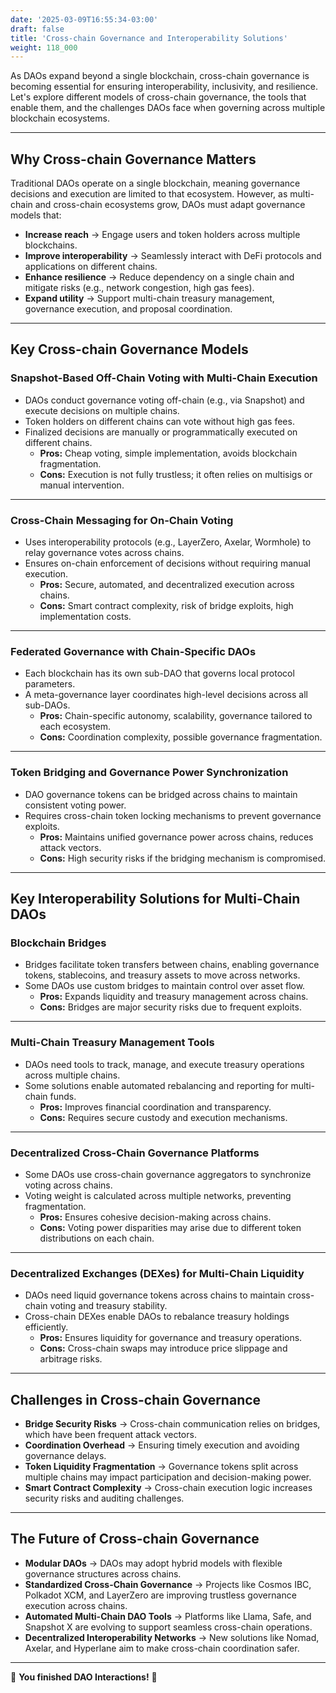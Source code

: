 ```yaml
---
date: '2025-03-09T16:55:34-03:00'
draft: false
title: 'Cross-chain Governance and Interoperability Solutions'
weight: 118_000
---
```


As DAOs expand beyond a single blockchain, cross-chain governance is becoming essential for ensuring interoperability, inclusivity, and resilience. Let's explore different models of cross-chain governance, the tools that enable them, and the challenges DAOs face when governing across multiple blockchain ecosystems.  

---

## **Why Cross-chain Governance Matters**  

Traditional DAOs operate on a single blockchain, meaning governance decisions and execution are limited to that ecosystem. However, as multi-chain and cross-chain ecosystems grow, DAOs must adapt governance models that:  

- **Increase reach** → Engage users and token holders across multiple blockchains.  
- **Improve interoperability** → Seamlessly interact with DeFi protocols and applications on different chains.  
- **Enhance resilience** → Reduce dependency on a single chain and mitigate risks (e.g., network congestion, high gas fees).  
- **Expand utility** → Support multi-chain treasury management, governance execution, and proposal coordination.  

---

## **Key Cross-chain Governance Models**  

### **Snapshot-Based Off-Chain Voting with Multi-Chain Execution**  
- DAOs conduct governance voting off-chain (e.g., via Snapshot) and execute decisions on multiple chains.  
- Token holders on different chains can vote without high gas fees.  
- Finalized decisions are manually or programmatically executed on different chains.  
  - **Pros:** Cheap voting, simple implementation, avoids blockchain fragmentation.  
  - **Cons:** Execution is not fully trustless; it often relies on multisigs or manual intervention.  

---

### **Cross-Chain Messaging for On-Chain Voting**  
- Uses interoperability protocols (e.g., LayerZero, Axelar, Wormhole) to relay governance votes across chains.  
- Ensures on-chain enforcement of decisions without requiring manual execution.  
  - **Pros:** Secure, automated, and decentralized execution across chains.  
  - **Cons:** Smart contract complexity, risk of bridge exploits, high implementation costs.  

---

### **Federated Governance with Chain-Specific DAOs**  
- Each blockchain has its own sub-DAO that governs local protocol parameters.  
- A meta-governance layer coordinates high-level decisions across all sub-DAOs.  
  - **Pros:** Chain-specific autonomy, scalability, governance tailored to each ecosystem.  
  - **Cons:** Coordination complexity, possible governance fragmentation.  

---

### **Token Bridging and Governance Power Synchronization**  
- DAO governance tokens can be bridged across chains to maintain consistent voting power.  
- Requires cross-chain token locking mechanisms to prevent governance exploits.  
  - **Pros:** Maintains unified governance power across chains, reduces attack vectors.  
  - **Cons:** High security risks if the bridging mechanism is compromised.  

---

## **Key Interoperability Solutions for Multi-Chain DAOs**  

### **Blockchain Bridges**  
- Bridges facilitate token transfers between chains, enabling governance tokens, stablecoins, and treasury assets to move across networks.  
- Some DAOs use custom bridges to maintain control over asset flow.  
  - **Pros:** Expands liquidity and treasury management across chains.  
  - **Cons:** Bridges are major security risks due to frequent exploits.  

---

### **Multi-Chain Treasury Management Tools**  
- DAOs need tools to track, manage, and execute treasury operations across multiple chains.  
- Some solutions enable automated rebalancing and reporting for multi-chain funds.  
  - **Pros:** Improves financial coordination and transparency.  
  - **Cons:** Requires secure custody and execution mechanisms.  

---

### **Decentralized Cross-Chain Governance Platforms**  
- Some DAOs use cross-chain governance aggregators to synchronize voting across chains.  
- Voting weight is calculated across multiple networks, preventing fragmentation.  
  - **Pros:** Ensures cohesive decision-making across chains.  
  - **Cons:** Voting power disparities may arise due to different token distributions on each chain.  

---

### **Decentralized Exchanges (DEXes) for Multi-Chain Liquidity**  
- DAOs need liquid governance tokens across chains to maintain cross-chain voting and treasury stability.  
- Cross-chain DEXes enable DAOs to rebalance treasury holdings efficiently.  
  - **Pros:** Ensures liquidity for governance and treasury operations.  
  - **Cons:** Cross-chain swaps may introduce price slippage and arbitrage risks.  

---

## **Challenges in Cross-chain Governance**  

- **Bridge Security Risks** → Cross-chain communication relies on bridges, which have been frequent attack vectors.  
- **Coordination Overhead** → Ensuring timely execution and avoiding governance delays.  
- **Token Liquidity Fragmentation** → Governance tokens split across multiple chains may impact participation and decision-making power.  
- **Smart Contract Complexity** → Cross-chain execution logic increases security risks and auditing challenges.  

---

## **The Future of Cross-chain Governance**  

- **Modular DAOs** → DAOs may adopt hybrid models with flexible governance structures across chains.  
- **Standardized Cross-Chain Governance** → Projects like Cosmos IBC, Polkadot XCM, and LayerZero are improving trustless governance execution across chains.  
- **Automated Multi-Chain DAO Tools** → Platforms like Llama, Safe, and Snapshot X are evolving to support seamless cross-chain operations.  
- **Decentralized Interoperability Networks** → New solutions like Nomad, Axelar, and Hyperlane aim to make cross-chain coordination safer.  

---

🔖 **You finished DAO Interactions!** 🔖

